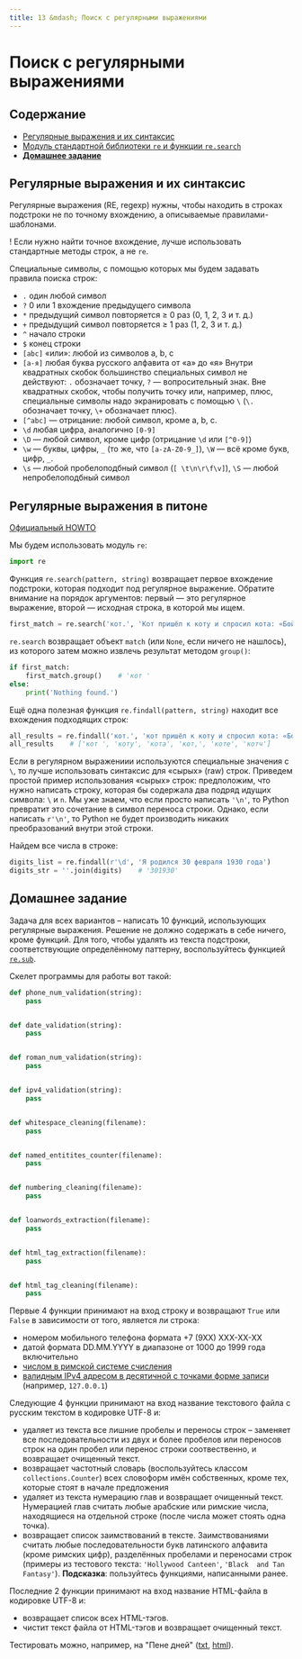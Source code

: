 ```yaml
---
title: 13 &mdash; Поиск с регулярными выражениями
---
```


# Поиск с регулярными выражениями

## Содержание

* [Регулярные выражения и их синтаксис](#регулярные-выражения-и-их-синтаксис)
* [Модуль стандартной библиотеки `re` и функции `re.search`](#регулярные-выражения-в-питоне)
* [**Домашнее задание**](#домашнее-задание)



## Регулярные выражения и их синтаксис

Регулярные выражения (RE, regexp) нужны, чтобы находить в строках подстроки не по точному вхождению, а описываемые правилами-шаблонами.

! Если нужно найти точное вхождение, лучше использовать стандартные методы строк, а не `re`.

Специальные символы, с помощью которых мы будем задавать правила поиска строк:

* `.` один любой символ
* `?` 0 или 1 вхождение предыдущего символа
* `*` предыдущий символ повторяется ≥ 0 раз (0, 1, 2, 3 и т. д.)
* `+` предыдущий символ повторяется ≥ 1 раз (1, 2, 3 и т. д.)
* `^` начало строки
* `$` конец строки
* `[abc]` «или»: любой из символов а, b, c
* `[а-я]` любая буква русского алфавита от «а» до «я» Внутри квадратных скобок большинство специальных символ не действуют: `.` обозначает точку, `?` — вопросительный знак. Вне квадратных скобок, чтобы получить точку или, например, плюс, специальные символы надо экранировать с помощью `\` (`\.` обозначает точку, `\+` обозначает плюс).
* `[^abc]` — отрицание: любой символ, кроме a, b, c.
* `\d` любая цифра, аналогично `[0-9]`
* `\D` — любой символ, кроме цифр (отрицание `\d` или `[^0-9]`)
* `\w` — буквы, цифры, `_` (то же, что `[a-zA-Z0-9_]`), `\W` — всё кроме букв, цифр, `_`.
* `\s` — любой пробелоподбный символ (`[ \t\n\r\f\v]`), `\S` — любой непробелоподбный символ


## Регулярные выражения в питоне

[Официальный HOWTO](https://docs.python.org/howto/regex.html)


Мы будем использовать модуль `re`:

```python
import re
```

Функция `re.search(pattern, string)` возвращает первое вхождение подстроки, которая подходит под регулярное выражение. Обратите внимание на порядок аргументов: первый — это регулярное выражение, второй — исходная строка, в которой мы ищем.

```python
first_match = re.search('кот.', 'Кот пришёл к коту и спросил кота: «Бойкот, котелок или скотч?»')
```

`re.search` возвращает объект `match` (или `None`, если ничего не нашлось), из которого затем можно извлечь результат методом `group()`:

```python
if first_match:
    first_match.group()    # 'кот '
else:
    print('Nothing found.')
```

Ещё одна полезная функция `re.findall(pattern, string)` находит все вхождения подходящих строк:

```python
all_results = re.findall('кот.', 'кот пришёл к коту и спросил кота: «Бойкот, котелок или скотч?»')
all_results    # ['кот ', 'коту', 'кота', 'кот,', 'коте', 'котч']
```


Если в регулярном выражениии используются специальные значения с `\`, то лучше использовать синтаксис для «сырых» (raw) строк. Приведем простой пример использования «сырых» строк: предположим, что нужно написать строку, которая бы содержала два подряд идущих символа: `\` и `n`. Мы уже знаем, что если просто написать `'\n'`, то Python превратит это сочетание в символ переноса строки. Однако, если написать `r'\n'`, то Python не будет производить никаких преобразований внутри этой строки.

Найдем все числа в строке:

```python
digits_list = re.findall(r'\d', 'Я родился 30 февраля 1930 года')
digits_str = ''.join(digits)    # '301930'
```

## Домашнее задание

Задача для всех вариантов – написать 10 функций, использующих регулярные выражения. Решение не должно содержать в себе ничего, кроме функций. Для того, чтобы удалять из текста подстроки, соответствующие определённому паттерну, воспользуйтесь функцией [`re.sub`](https://docs.python.org/3/library/re.html#re.sub).

Скелет программы для работы вот такой:

```python
def phone_num_validation(string):
    pass


def date_validation(string):
    pass


def roman_num_validation(string):
    pass


def ipv4_validation(string):
    pass


def whitespace_cleaning(filename):
    pass


def named_entitites_counter(filename):
    pass


def numbering_cleaning(filename):
    pass


def loanwords_extraction(filename):
    pass


def html_tag_extraction(filename):
    pass


def html_tag_cleaning(filename):
    pass
```

Первые 4 функции принимают на вход строку и возвращают `True` или `False` в зависимости от того, является ли строка:

* номером мобильного телефона формата +7 (9ХХ) ХХХ-ХХ-ХХ
* датой формата DD.MM.YYYY в диапазоне от 1000 до 1999 года включительно
* [числом в римской системе счисления](https://ru.wikibooks.org/wiki/Римская_система_счисления)
* [валидным IPv4 адресом в десятичной с точками форме записи](https://ru.wikipedia.org/wiki/IPv4#Представление_адреса) (например, `127.0.0.1`)


Следующие 4 функции принимают на вход название текстового файла с русским текстом в кодировке UTF-8 и:

* удаляет из текста все лишние пробелы и переносы строк – заменяет все последовательности из двух и более пробелов или переносов строк на один пробел или перенос строки соотвественно, и возвращает очищенный текст.
* возвращает частотный словарь (воспользуйтесь классом `collections.Counter`) всех словоформ имён собственных, кроме тех, которые стоят в начале предложения
* удаляет из текста нумерацию глав и возвращает очищенный текст. Нумерацией глав считать любые арабские или римские числа, находящиеся на отдельной строке (после числа может стоять одна точка).
* возвращает список заимствований в тексте. Заимствованиями считать любые последовательности букв латинского алфавита (кроме римских цифр), разделённых пробелами и переносами строк (примеры из тестового текста: `'Hollywood Canteen'`, `'Black  and Tan Fantasy'`). **Подсказка**: пользуйтесь функциями, написанными ранее.

Последние 2 функции принимают на вход название HTML-файла в кодировке UTF-8 и:

* возвращает список всех HTML-тэгов.
* чистит текст файла от HTML-тэгов и возвращает очищенный текст.

Тестировать можно, например, на "Пене дней" ([txt](https://raw.githubusercontent.com/pykili/pykili.github.io/master/content/pena0.txt), [html](https://raw.githubusercontent.com/pykili/pykili.github.io/master/content/pena0.html)).
